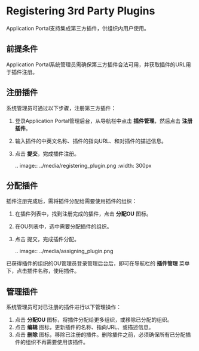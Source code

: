 # Registering 3rd Party Plugins

Application Portal支持集成第三方插件，供组织内用户使用。

## 前提条件

Application Portal系统管理员需确保第三方插件合法可用，并获取插件的URL用于插件注册。

## 注册插件

系统管理员可通过以下步骤，注册第三方插件：

1. 登录Application Portal管理后台，从导航栏中点击 **插件管理**，然后点击 **注册插件**。

2. 输入插件的中英文名称、插件的指向URL、和对插件的描述信息。

3. 点击 **提交**，完成插件注册。

   .. image:: ../media/registering_plugin.png
      :width: 300px

## 分配插件

插件注册完成后，需将插件分配给需要使用插件的组织：

1. 在插件列表中，找到注册完成的插件，点击 **分配OU** 图标。

2. 在OU列表中，选中需要分配插件的组织。

3. 点击 提交，完成插件分配。

   .. image:: ../media/assigning_plugin.png

已获得插件的组织的OU管理员登录管理后台后，即可在导航栏的 **插件管理** 菜单下，点击插件名称，使用插件。

## 管理插件

系统管理员可对已注册的插件进行以下管理操作：

1. 点击 **分配OU** 图标，将插件分配给更多组织，或移除已分配的组织。
2. 点击 **编辑** 图标，更新插件的名称、指向URL、或描述信息。
3. 点击 **删除** 图标，移除已注册的插件。删除插件之前，必须确保所有已分配插件的组织不再需要使用该插件。

<!-- end -->
